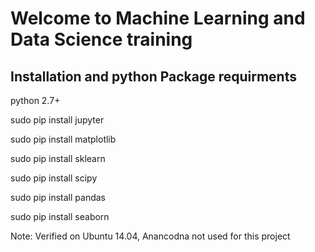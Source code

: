 # Welcome to Machine Learning and Data Science training

## Installation and python Package requirments 
 <p> python 2.7+
 <p> sudo pip install jupyter
 <p> sudo pip install matplotlib
 <p> sudo pip install sklearn
 <p> sudo pip install scipy
 <p> sudo pip install pandas
 <p> sudo pip install seaborn

Note: Verified on Ubuntu 14.04, Anancodna not used for this project

